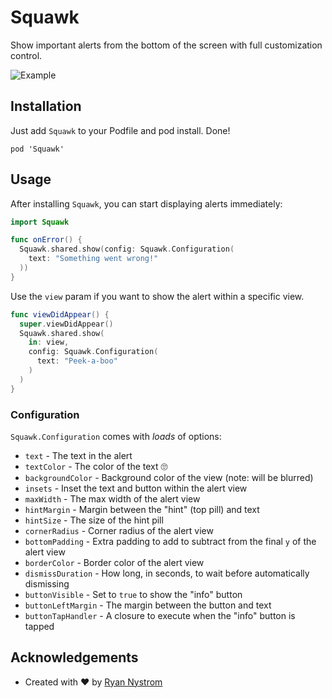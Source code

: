 # Squawk

Show important alerts from the bottom of the screen with full customization control.

![Example](readme.png)

## Installation

Just add `Squawk` to your Podfile and pod install. Done!

```
pod 'Squawk'
```

## Usage

After installing `Squawk`, you can start displaying alerts immediately:

```swift
import Squawk

func onError() {
  Squawk.shared.show(config: Squawk.Configuration(
    text: "Something went wrong!"
  ))
}
```

Use the `view` param if you want to show the alert within a specific view.

```swift
func viewDidAppear() {
  super.viewDidAppear()
  Squawk.shared.show(
    in: view,
    config: Squawk.Configuration(
      text: "Peek-a-boo"
    )
  )
}
```

### Configuration

`Squawk.Configuration` comes with _loads_ of options:

- `text` - The text in the alert
- `textColor` - The color of the text 🙄
- `backgroundColor` - Background color of the view (note: will be blurred)
- `insets` - Inset the text and button within the alert view
- `maxWidth` - The max width of the alert view
- `hintMargin` - Margin between the "hint" (top pill) and text
- `hintSize` - The size of the hint pill
- `cornerRadius` - Corner radius of the alert view
- `bottomPadding` - Extra padding to add to subtract from the final `y` of the alert view
- `borderColor` - Border color of the alert view
- `dismissDuration` - How long, in seconds, to wait before automatically dismissing
- `buttonVisible` - Set to `true` to show the "info" button
- `buttonLeftMargin` - The margin between the button and text
- `buttonTapHandler` - A closure to execute when the "info" button is tapped

## Acknowledgements

- Created with ❤️ by [Ryan Nystrom](https://twitter.com/_ryannystrom)
